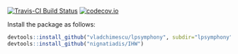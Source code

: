 [![Travis-CI Build Status](https://travis-ci.org/nignatiadis/IHW.svg?branch=master)](https://travis-ci.org/nignatiadis/IHW)
[![codecov.io](https://codecov.io/github/nignatiadis/IHW/coverage.svg?branch=master)](https://codecov.io/github/nignatiadis/IHW?branch=master)



Install the package as follows:

```R
devtools::install_github("vladchimescu/lpsymphony", subdir="lpsymphony")
devtools::install_github("nignatiadis/IHW")
```